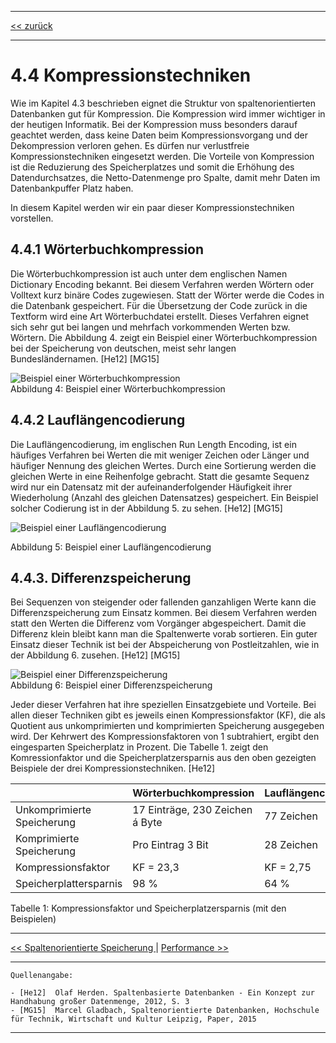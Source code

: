 ***

[<< zurück](02_toc.md)

***

# 4.4 Kompressionstechniken

Wie im Kapitel 4.3 beschrieben eignet die Struktur von spaltenorientierten Datenbanken gut für Kompression. Die Kompression wird immer wichtiger in der heutigen Informatik. Bei der Kompression muss besonders darauf geachtet werden, dass keine Daten beim Kompressionsvorgang und der Dekompression verloren gehen. Es dürfen nur verlustfreie Kompressionstechniken eingesetzt werden. Die Vorteile von Kompression ist die Reduzierung des Speicherplatzes und somit die Erhöhung des Datendurchsatzes, die Netto-Datenmenge pro Spalte, damit mehr Daten im Datenbankpuffer Platz haben. 

In diesem Kapitel werden wir ein paar dieser Kompressionstechniken vorstellen.



## 4.4.1 Wörterbuchkompression

Die Wörterbuchkompression ist auch unter dem englischen Namen Dictionary Encoding bekannt. Bei diesem Verfahren werden Wörtern oder Volltext kurz binäre Codes zugewiesen. Statt der Wörter werde die Codes in die Datenbank gespeichert. Für die Übersetzung der Code zurück in die Textform wird eine Art Wörterbuchdatei erstellt. Dieses Verfahren eignet sich sehr gut bei langen und mehrfach vorkommenden Werten bzw. Wörtern. Die Abbildung 4. zeigt ein Beispiel einer Wörterbuchkompression bei der Speicherung von deutschen, meist sehr langen Bundesländernamen. [He12] [MG15]

![Beispiel einer Wörterbuchkompression](files/Woerterbuchkompression.png)   
Abbildung 4: Beispiel einer Wörterbuchkompression

## 4.4.2 Lauflängencodierung  

Die Lauflängencodierung, im englischen Run Length Encoding, ist ein häufiges Verfahren bei Werten die mit weniger Zeichen oder Länger und häufiger Nennung des gleichen Wertes. Durch eine Sortierung werden die gleichen Werte in eine Reihenfolge gebracht. Statt die gesamte Sequenz wird nur ein Datensatz mit der aufeinanderfolgender Häufigkeit ihrer Wiederholung (Anzahl des gleichen Datensatzes) gespeichert. Ein Beispiel solcher Codierung ist in der Abbildung 5. zu sehen. [He12] [MG15]


![Beispiel einer Lauflängencodierung](files/Lauflangencosierung.png)   


Abbildung 5: Beispiel einer Lauflängencodierung   


## 4.4.3. Differenzspeicherung

Bei Sequenzen von steigender oder fallenden ganzahligen Werte kann die Differenzspeicherung zum Einsatz kommen. Bei diesem Verfahren werden statt den Werten die Differenz vom Vorgänger abgespeichert. Damit die Differenz klein bleibt kann man die Spaltenwerte vorab sortieren. Ein guter Einsatz dieser Technik ist bei der Abspeicherung von Postleitzahlen, wie in der Abbildung 6. zusehen. [He12] [MG15]


![Beispiel einer Differenzspeicherung](files/Differenzspeicherung.png)    
Abbildung 6: Beispiel einer Differenzspeicherung   


Jeder dieser Verfahren hat ihre speziellen Einsatzgebiete und Vorteile. Bei allen dieser Techniken gibt es jeweils einen Kompressionsfaktor (KF), die als Quotient aus unkomprimierten und komprimierten Speicherung ausgegeben wird. Der Kehrwert des Kompressionsfaktoren von 1 subtrahiert, ergibt den eingesparten Speicherplatz in Prozent. Die Tabelle 1. zeigt den Komressionfaktor und die Speicherplatzersparnis aus den oben gezeigten Beispiele der drei Kompressionstechniken. [He12]


|                            | Wörterbuchkompression           | Lauflängencodierung | Differenzspeicherung     |
|----------------------------|---------------------------------|---------------------|--------------------------|
| Unkomprimierte Speicherung | 17 Einträge, 230 Zeichen á Byte | 77 Zeichen          | 5 Integer-Werte á 5 Byte |
| Komprimierte Speicherung   | Pro Eintrag 3 Bit               | 28 Zeichen          | 14 Byte-Werte            |
| Kompressionsfaktor         | KF = 23,3                       | KF = 2,75           | KF = 1,78                |
| Speicherplattersparnis     | 98 %                            | 64 %                | 44%                      |

Tabelle 1: Kompressionsfaktor und Speicherplatzersparnis (mit den Beispielen)


***

[<< Spaltenorientierte Speicherung ](06-3_storage.md) | [Performance >>](06-5_performance.md)

***

```
Quellenangabe:

- [He12]  Olaf Herden. Spaltenbasierte Datenbanken - Ein Konzept zur Handhabung großer Datenmenge, 2012, S. 3
- [MG15]  Marcel Gladbach, Spaltenorientierte Datenbanken, Hochschule für Technik, Wirtschaft und Kultur Leipzig, Paper, 2015

```
***
